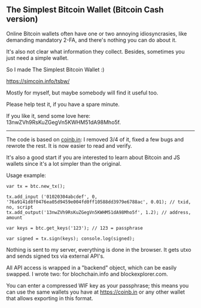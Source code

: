 ## The Simplest Bitcoin Wallet (Bitcoin Cash version)

Online Bitcoin wallets often have one or two annoying idiosyncrasies, like demanding mandatory 2-FA, and there's nothing you can do about it.

It's also not clear what information they collect. Besides, sometimes you just need a simple wallet.

So I made The Simplest Bitcoin Wallet :)

https://simcoin.info/tsbw/

Mostly for myself, but maybe somebody will find it useful too.

Please help test it, if you have a spare minute.

If you like it, send some love here: 13nwZVh9RsKuZGegVn5KWHM51dA98Mho5f.

----

The code is based on [coinb.in](https://github.com/OutCast3k/coinbin): I removed 3/4 of it, fixed a few bugs and rewrote the rest. It is now easier to read and verify.

It's also a good start if you are interested to learn about Bitcoin and JS wallets since it's a lot simpler than the original.

Usage example:
```
var tx = btc.new_tx();

tx.add_input ('01020304abcdef', 0, '76a9141d8f0476ea05d9459e004fd0ff10588dd3979e6788ac', 0.01); // txid, no, script
tx.add_output('13nwZVh9RsKuZGegVn5KWHM51dA98Mho5f', 1.2); // address, amount

var keys = btc.get_keys('123'); // 123 = passphrase

var signed = tx.sign(keys); console.log(signed);
```

Nothing is sent to my server, everything is done in the browser. It gets utxo and sends signed txs via external API's.

All API access is wrapped in a "backend" object, which can be easily swapped. I wrote two: for blochchain.info and blockexplorer.com.

You can enter a compressed WIF key as your passphrase; this means you can use the same wallets you have at https://coinb.in or any other wallet that allows exporting in this format.
